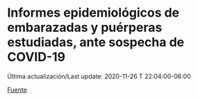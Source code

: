 # Informes epidemiológicos de embarazadas y puérperas estudiadas, ante sospecha de COVID-19
 
Última actualización/Last update: 2020-11-26 T 22:04:00-06:00
 
 [Fuente](https://www.gob.mx/salud/documentos/informes-epidemiologicos-de-embarazadas-y-puerperas-estudiadas-ante-sospecha-de-covid-19)
